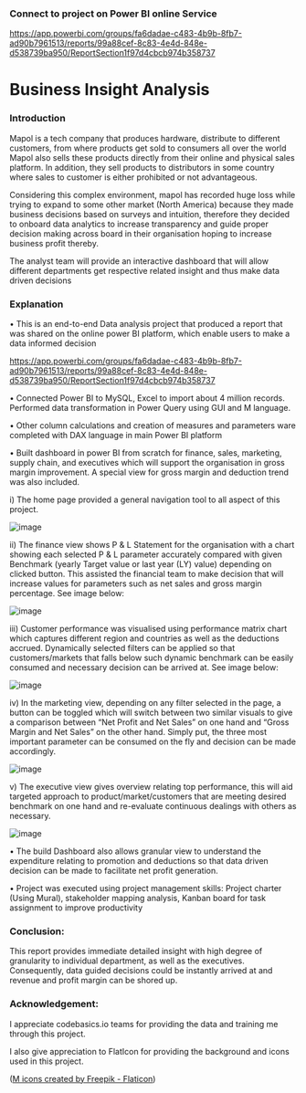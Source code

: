 ### Connect to project on Power BI online Service

https://app.powerbi.com/groups/fa6dadae-c483-4b9b-8fb7-ad90b7961513/reports/99a88cef-8c83-4e4d-848e-d538739ba950/ReportSection1f97d4cbcb974b358737


# Business Insight Analysis

### Introduction

Mapol is a tech company that produces hardware, distribute to different customers, from where products get sold to consumers all over the world
Mapol also sells these products directly from their online and physical sales platform. 
In addition, they sell products to distributors in some country where sales to customer is either prohibited or not advantageous.

Considering this complex environment, mapol has recorded huge loss while trying to expand to some other market (North America) because they made business decisions
based on surveys and intuition, therefore they decided to onboard data analytics to increase transparency and guide proper decision 
making across board in their organisation hoping to increase business profit thereby. 

The analyst team will provide an interactive dashboard that will allow different departments get respective related insight and thus make data driven decisions

### Explanation

•	This is an end-to-end Data analysis project that produced a report that was shared on the online power BI platform, which enable users to make a data informed decision

https://app.powerbi.com/groups/fa6dadae-c483-4b9b-8fb7-ad90b7961513/reports/99a88cef-8c83-4e4d-848e-d538739ba950/ReportSection1f97d4cbcb974b358737

•	Connected Power BI to MySQL, Excel to import about 4 million records. Performed data transformation in Power Query using GUI and M language.

•	Other column calculations and creation of measures and parameters ware completed with DAX language in main Power BI platform

•	Built dashboard in power BI from scratch for finance, sales, marketing, supply chain, and executives which will support the organisation in gross margin improvement. A special view for gross margin and deduction trend was also included.

i)	The home page provided a general navigation tool to all aspect of this project.

![image](https://user-images.githubusercontent.com/71553115/199634061-2aba8e10-86e9-46d8-a039-b87d0ba787f8.png)


ii)	The finance view shows P & L Statement for the organisation with a chart showing each selected P & L parameter accurately compared with given Benchmark (yearly Target value or last year (LY) value) depending on clicked button.  This assisted the financial team to make decision that will increase values for parameters such as net sales and gross margin percentage. 
See image below:

![image](https://user-images.githubusercontent.com/71553115/199634115-87e6c2a6-d0ba-4978-9099-7a387e84cf53.png)


iii)	Customer performance was visualised using performance matrix chart which captures different region and countries as well as the deductions accrued. Dynamically selected filters can be applied so that customers/markets that falls below such dynamic benchmark can be easily consumed and necessary decision can be arrived at. 
See image below:

![image](https://user-images.githubusercontent.com/71553115/199634165-4632eee8-9295-40f9-9a19-6dd7c8fc1d9d.png)

iv)	In the marketing view, depending on any filter selected in the page, a button can be toggled which will switch between two similar visuals to give a comparison between “Net Profit and Net Sales” on one hand and “Gross Margin and Net Sales” on the other hand. Simply put, the three most important parameter can be consumed on the fly and decision can be made accordingly.

![image](https://user-images.githubusercontent.com/71553115/199634211-8dd58054-0fc0-4525-8bfd-288a612f78f5.png)

v)	The executive view gives overview relating top performance, this will aid targeted approach to product/market/customers that are meeting desired benchmark on one hand and re-evaluate continuous dealings with others as necessary.

![image](https://user-images.githubusercontent.com/71553115/199634286-bc9150d0-6057-45bb-be77-5108f29dd8cb.png)


•	The build Dashboard also allows granular view to understand the expenditure relating to promotion and deductions so that data driven decision can be made to facilitate net profit generation.

•	Project was executed using project management skills: Project charter (Using Mural), stakeholder mapping analysis, Kanban board for task assignment to improve productivity

### Conclusion:

This report provides immediate detailed insight with high degree of granularity to individual department, as well as the executives. Consequently, data guided decisions could be instantly arrived at and revenue and profit margin can be shored up.

### Acknowledgement:

I appreciate codebasics.io teams for providing the data and training me through this project. 

I also give appreciation to FlatIcon for providing the background and icons used in this project.

(<a href="https://www.flaticon.com/free-icons/m" title="m icons">M icons created by Freepik - Flaticon</a>)

